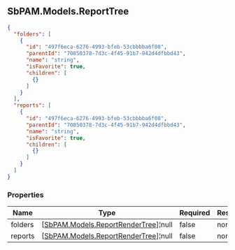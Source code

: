 
<h2 id="tocS_SbPAM.Models.ReportTree">SbPAM.Models.ReportTree</h2>

<a id="schemasbpam.models.reporttree"></a>
<a id="schema_SbPAM.Models.ReportTree"></a>
<a id="tocSsbpam.models.reporttree"></a>
<a id="tocssbpam.models.reporttree"></a>

```json
{
  "folders": [
    {
      "id": "497f6eca-6276-4993-bfeb-53cbbbba6f08",
      "parentId": "70850378-7d3c-4f45-91b7-942d4dfbbd43",
      "name": "string",
      "isFavorite": true,
      "children": [
        {}
      ]
    }
  ],
  "reports": [
    {
      "id": "497f6eca-6276-4993-bfeb-53cbbbba6f08",
      "parentId": "70850378-7d3c-4f45-91b7-942d4dfbbd43",
      "name": "string",
      "isFavorite": true,
      "children": [
        {}
      ]
    }
  ]
}

```

### Properties

|Name|Type|Required|Restrictions|Description|
|---|---|---|---|---|
|folders|[[SbPAM.Models.ReportRenderTree](../Models/sbpam.models.reportrendertree.md)]¦null|false|none|none|
|reports|[[SbPAM.Models.ReportRenderTree](../Models/sbpam.models.reportrendertree.md)]¦null|false|none|none|


